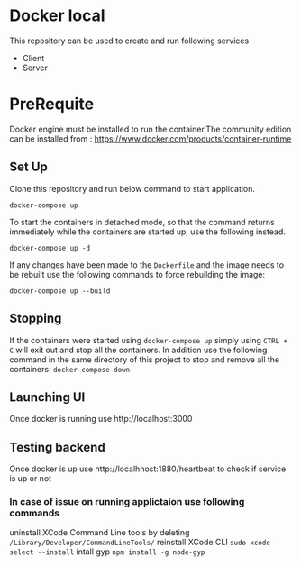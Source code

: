 # Docker local 
This repository can be used to create and run following services
* Client
* Server


# PreRequite
Docker engine must be installed to run the container.The community edition can be installed from : https://www.docker.com/products/container-runtime


## Set Up
Clone this repository and run below command to start application.

`docker-compose up`

To start the containers in detached mode, so that the command returns immediately while the containers are started up, use the following instead.

`docker-compose up -d`

If any changes have been made to the `Dockerfile` and the image needs to be rebuilt use the following commands to force rebuilding the image:

`docker-compose up --build`

## Stopping
If the containers were started using `docker-compose up` simply using `CTRL + C` will exit out and stop all the containers.
In addition use the following command in the same directory of this project to stop and remove all the containers:
`docker-compose down`


## Launching UI
Once docker is running use http://localhost:3000

## Testing backend
Once docker is up use http://localhhost:1880/heartbeat to check if service is up or not


### In case of issue on running applictaion use following commands

uninstall XCode Command Line tools by deleting
`/Library/Developer/CommandLineTools/`
reinstall XCode CLI
`sudo xcode-select --install`
intall gyp
`npm install -g node-gyp`
